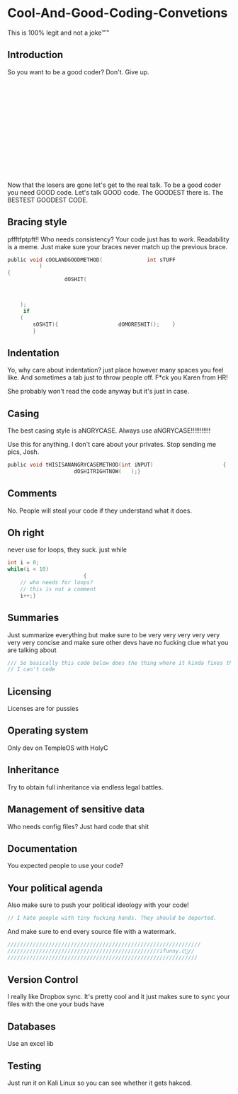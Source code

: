 # Cool-And-Good-Coding-Convetions
This is 100% legit and not a joke™™

## Introduction
So you want to be a good coder? Don't. Give up.
<br>
<br>
<br>
<br>
<br>
<br>
<br>
<br>
<br>
<br>
<br>
<br>
<br>
<br>
<br>
Now that the losers are gone let's get to the real talk. To be a good coder you need GOOD code. Let's talk GOOD code. The GOODEST there is. The BESTEST GOODEST CODE.

## Bracing style
pffftfptpft!! Who needs consistency? Your code just has to _work_. Readability is a meme. Just make sure your braces never match up the previous brace.

```c
public void cOOLANDGOODMETHOD(              int sTUFF  
          )
{
                  dOSHIT(



    );
     if
    (
        sOSHIT){                   dOMORESHIT();    }
        }
```

## Indentation
Yo, why care about indentation? just place however many spaces you feel like. And sometimes a tab just to throw people off. F*ck you Karen from HR!

She probably won't read the code anyway but it's just in case.

## Casing
The best casing style is aNGRYCASE. Always use aNGRYCASE!!!!!!!!!!!

Use this for anything. I don't care about your privates. Stop sending me pics, Josh.

```c
public void tHISISANANGRYCASEMETHOD(int iNPUT)                      {
                     dOSHITRIGHTNOW(   );}
```

## Comments
No. People will steal your code if they understand what it does.

## Oh right
never use for loops, they suck. just while

```c
int i = 0;
while(i < 10)
                        {
    // who needs for loops?
    // this is not a comment
    i++;}
```

## Summaries
Just summarize everything but make sure to be very very very very very very very concise and make sure other devs have no fucking clue what you are talking about

```c
/// So basically this code below does the thing where it kinda fixes that one issue ya know
// I can't code
```

## Licensing
Licenses are for pussies

## Operating system
Only dev on TempleOS with HolyC

## Inheritance
Try to obtain full inheritance via endless legal battles.

## Management of sensitive data
Who needs config files? Just hard code that shit

## Documentation
You expected people to use your code?

## Your political agenda
Also make sure to push your political ideology with your code!
```c
// I hate people with tiny fucking hands. They should be deported.
```

And make sure to end every source file with a watermark.

```c
/////////////////////////////////////////////////////////////
////////////////////////////////////////////////ifunny.c🙂//
////////////////////////////////////////////////////////////
```

## Version Control
I really like Dropbox sync. It's pretty cool and it just makes sure to sync your files with the one your buds have

## Databases
Use an excel lib

## Testing
Just run it on Kali Linux so you can see whether it gets hakced.